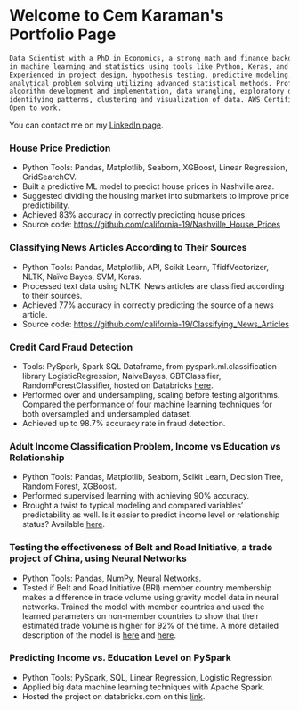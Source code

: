 # Welcome to Cem Karaman's Portfolio Page
```markdown
Data Scientist with a PhD in Economics, a strong math and finance background, and experience 
in machine learning and statistics using tools like Python, Keras, and MATLAB. 
Experienced in project design, hypothesis testing, predictive modeling, and 
analytical problem solving utilizing advanced statistical methods. Proficient in 
algorithm development and implementation, data wrangling, exploratory data analysis, 
identifying patterns, clustering and visualization of data. AWS Certified Cloud Practitioner.
Open to work.
```
You can contact me on my [LinkedIn page](https://www.linkedin.com/in/cemkaraman/).

### House Price Prediction
-	Python Tools: Pandas, Matplotlib, Seaborn, XGBoost, Linear Regression, GridSearchCV.
-	Built a predictive ML model to predict house prices in Nashville area.
-	Suggested dividing the housing market into submarkets to improve price predictibility.
-	Achieved 83% accuracy in correctly predicting house prices.
-	Source code: https://github.com/california-19/Nashville_House_Prices

### Classifying News Articles According to Their Sources
-	Python Tools: Pandas, Matplotlib, API, Scikit Learn, TfidfVectorizer, NLTK, Naïve Bayes, SVM, Keras.
-	Processed text data using NLTK. News articles are classified according to their sources.
-	Achieved 77% accuracy in correctly predicting the source of a news article.
-	Source code: https://github.com/california-19/Classifying_News_Articles

### Credit Card Fraud Detection
- Tools: PySpark, Spark SQL Dataframe, from pyspark.ml.classification library LogisticRegression, NaiveBayes, GBTClassifier, RandomForestClassifier, hosted on Databricks [here](https://databricks-prod-cloudfront.cloud.databricks.com/public/4027ec902e239c93eaaa8714f173bcfc/1036967690196085/1546339980562946/5353975428490315/latest.html).
- Performed over and undersampling, scaling before testing algorithms. Compared the performance of four machine learning techniques for both oversampled and undersampled dataset.
- Achieved up to 98.7% accuracy rate in fraud detection.

### Adult Income Classification Problem, Income vs Education vs Relationship
-	Python Tools: Pandas, Matplotlib, Seaborn, Scikit Learn, Decision Tree, Random Forest, XGBoost.
-	Performed supervised learning with achieving 90% accuracy.
-	Brought a twist to typical modeling and compared variables’ predictability as well. Is it easier to predict income level or relationship status? Available [here](https://github.com/california-19/Adult_Income).

### Testing the effectiveness of Belt and Road Initiative, a trade project of China, using Neural Networks
-	Python Tools: Pandas, NumPy, Neural Networks.
-	Tested if Belt and Road Initiative (BRI) member country membership makes a difference in trade volume using gravity model data in neural networks. Trained the model with member countries and used the learned parameters on non-member countries to show that their estimated trade volume is higher for 92% of the time. A more detailed description of the model is [here](https://www.cemkaraman.com/) and [here](https://github.com/california-19/BRI_testing_with_Gravity_Model).

### Predicting Income vs. Education Level on PySpark
-	Python Tools: PySpark, SQL, Linear Regression, Logistic Regression
-	Applied big data machine learning techniques with Apache Spark.
-	Hosted the project on databricks.com on this [link](https://databricks-prod-cloudfront.cloud.databricks.com/public/4027ec902e239c93eaaa8714f173bcfc/1036967690196085/532742916882471/5353975428490315/latest.html).
